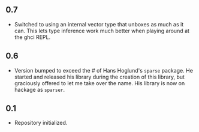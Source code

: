0.7
---
* Switched to using an internal vector type that unboxes as much as it can. This lets type inference work much better when playing around at the ghci REPL.

0.6
---
* Version bumped to exceed the # of Hans Hoglund's `sparse` package. He started and released his library during the creation of this library, but graciously offered to let me take over the name. His library is now on hackage as `sparser`.

0.1
---
* Repository initialized.
